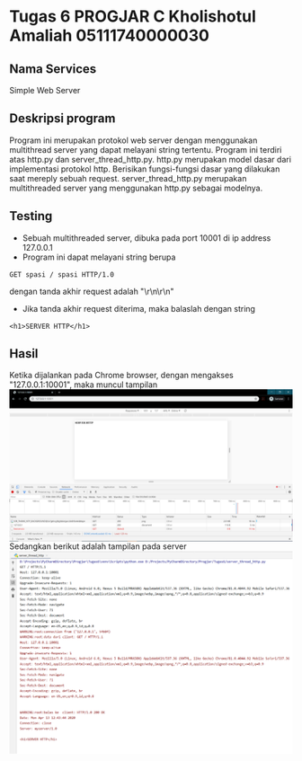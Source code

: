 # Tugas 6 PROGJAR C Kholishotul Amaliah 05111740000030

## Nama Services
Simple Web Server

## Deskripsi program
Program ini merupakan protokol web server dengan menggunakan multithread server yang dapat melayani string tertentu. Program ini terdiri atas http.py dan server_thread_http.py. http.py merupakan model dasar dari implementasi protokol http. Berisikan fungsi-fungsi dasar yang dilakukan saat mereply sebuah request. server_thread_http.py merupakan multithreaded server yang menggunakan http.py sebagai modelnya.<br>

## Testing
* Sebuah multithreaded server, dibuka pada port 10001 di ip address 127.0.0.1
* Program ini dapat melayani string berupa
```
GET spasi / spasi HTTP/1.0
```
dengan tanda akhir request adalah "\r\n\r\n"
* Jika tanda akhir request diterima, maka balaslah dengan string 
```
<h1>SERVER HTTP</h1>
```

## Hasil
Ketika dijalankan pada Chrome browser, dengan mengakses "127.0.0.1:10001", maka muncul tampilan<br>
<img src="Tugas6/ss_browser.PNG" style="float: left;"/><br><br>
Sedangkan berikut adalah tampilan pada server<br>
<img src="Tugas6/ss_server.PNG" style="float: left;"/><br>
